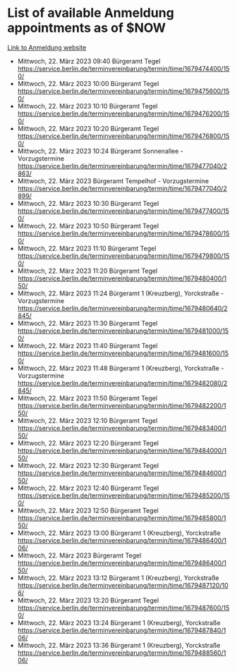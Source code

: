 # List of available Anmeldung appointments as of $NOW
[Link to Anmeldung website](https://service.berlin.de/terminvereinbarung/termin/tag.php?termin=1&anliegen[]=120686&dienstleisterlist=122210,122217,327316,122219,327312,122227,327314,122231,327346,122243,327348,122254,122252,329742,122260,329745,122262,329748,122271,327278,122273,327274,122277,327276,330436,122280,327294,122282,327290,122284,327292,122291,327270,122285,327266,122286,327264,122296,327268,150230,329760,122297,327286,122294,327284,122312,329763,122314,329775,122304,327330,122311,327334,122309,327332,317869,122281,327352,122279,329772,122283,122276,327324,122274,327326,122267,329766,122246,327318,122251,327320,122257,327322,122208,327298,122226,327300&herkunft=http%3A%2F%2Fservice.berlin.de%2Fdienstleistung%2F120686%2F)
- Mittwoch, 22. März 2023 09:40 Bürgeramt Tegel https://service.berlin.de/terminvereinbarung/termin/time/1679474400/150/
- Mittwoch, 22. März 2023 10:00 Bürgeramt Tegel https://service.berlin.de/terminvereinbarung/termin/time/1679475600/150/
- Mittwoch, 22. März 2023 10:10 Bürgeramt Tegel https://service.berlin.de/terminvereinbarung/termin/time/1679476200/150/
- Mittwoch, 22. März 2023 10:20 Bürgeramt Tegel https://service.berlin.de/terminvereinbarung/termin/time/1679476800/150/
- Mittwoch, 22. März 2023 10:24 Bürgeramt Sonnenallee - Vorzugstermine https://service.berlin.de/terminvereinbarung/termin/time/1679477040/2863/
- Mittwoch, 22. März 2023  Bürgeramt Tempelhof - Vorzugstermine https://service.berlin.de/terminvereinbarung/termin/time/1679477040/2899/
- Mittwoch, 22. März 2023 10:30 Bürgeramt Tegel https://service.berlin.de/terminvereinbarung/termin/time/1679477400/150/
- Mittwoch, 22. März 2023 10:50 Bürgeramt Tegel https://service.berlin.de/terminvereinbarung/termin/time/1679478600/150/
- Mittwoch, 22. März 2023 11:10 Bürgeramt Tegel https://service.berlin.de/terminvereinbarung/termin/time/1679479800/150/
- Mittwoch, 22. März 2023 11:20 Bürgeramt Tegel https://service.berlin.de/terminvereinbarung/termin/time/1679480400/150/
- Mittwoch, 22. März 2023 11:24 Bürgeramt 1 (Kreuzberg), Yorckstraße - Vorzugstermine https://service.berlin.de/terminvereinbarung/termin/time/1679480640/2845/
- Mittwoch, 22. März 2023 11:30 Bürgeramt Tegel https://service.berlin.de/terminvereinbarung/termin/time/1679481000/150/
- Mittwoch, 22. März 2023 11:40 Bürgeramt Tegel https://service.berlin.de/terminvereinbarung/termin/time/1679481600/150/
- Mittwoch, 22. März 2023 11:48 Bürgeramt 1 (Kreuzberg), Yorckstraße - Vorzugstermine https://service.berlin.de/terminvereinbarung/termin/time/1679482080/2845/
- Mittwoch, 22. März 2023 11:50 Bürgeramt Tegel https://service.berlin.de/terminvereinbarung/termin/time/1679482200/150/
- Mittwoch, 22. März 2023 12:10 Bürgeramt Tegel https://service.berlin.de/terminvereinbarung/termin/time/1679483400/150/
- Mittwoch, 22. März 2023 12:20 Bürgeramt Tegel https://service.berlin.de/terminvereinbarung/termin/time/1679484000/150/
- Mittwoch, 22. März 2023 12:30 Bürgeramt Tegel https://service.berlin.de/terminvereinbarung/termin/time/1679484600/150/
- Mittwoch, 22. März 2023 12:40 Bürgeramt Tegel https://service.berlin.de/terminvereinbarung/termin/time/1679485200/150/
- Mittwoch, 22. März 2023 12:50 Bürgeramt Tegel https://service.berlin.de/terminvereinbarung/termin/time/1679485800/150/
- Mittwoch, 22. März 2023 13:00 Bürgeramt 1 (Kreuzberg), Yorckstraße https://service.berlin.de/terminvereinbarung/termin/time/1679486400/106/
- Mittwoch, 22. März 2023  Bürgeramt Tegel https://service.berlin.de/terminvereinbarung/termin/time/1679486400/150/
- Mittwoch, 22. März 2023 13:12 Bürgeramt 1 (Kreuzberg), Yorckstraße https://service.berlin.de/terminvereinbarung/termin/time/1679487120/106/
- Mittwoch, 22. März 2023 13:20 Bürgeramt Tegel https://service.berlin.de/terminvereinbarung/termin/time/1679487600/150/
- Mittwoch, 22. März 2023 13:24 Bürgeramt 1 (Kreuzberg), Yorckstraße https://service.berlin.de/terminvereinbarung/termin/time/1679487840/106/
- Mittwoch, 22. März 2023 13:36 Bürgeramt 1 (Kreuzberg), Yorckstraße https://service.berlin.de/terminvereinbarung/termin/time/1679488560/106/
